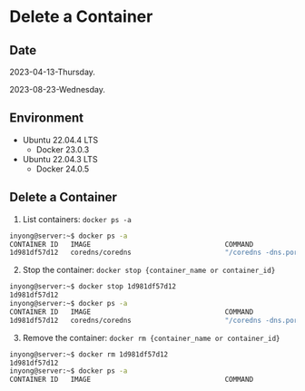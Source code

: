 # Delete a Container

## Date

2023-04-13-Thursday.

2023-08-23-Wednesday.

## Environment

* Ubuntu 22.04.4 LTS
  * Docker 23.0.3
* Ubuntu 22.04.3 LTS
  * Docker 24.0.5 

## Delete a Container

1. List containers: `docker ps -a`

```Bash
inyong@server:~$ docker ps -a
CONTAINER ID   IMAGE                                 COMMAND                  CREATED        STATUS                          PORTS     NAMES
1d981df57d12   coredns/coredns                       "/coredns -dns.port=…"   19 hours ago   Restarting (1) 41 seconds ago             test-coredns
```

2. Stop the container: `docker stop {container_name or container_id}`

```Bash
inyong@server:~$ docker stop 1d981df57d12
1d981df57d12
inyong@server:~$ docker ps -a
CONTAINER ID   IMAGE                                 COMMAND                  CREATED        STATUS                      PORTS     NAMES
1d981df57d12   coredns/coredns                       "/coredns -dns.port=…"   19 hours ago   Exited (1) 58 seconds ago             test-coredns
```

3. Remove the container: `docker rm {container_name or container_id}`

```Bash
inyong@server:~$ docker rm 1d981df57d12
1d981df57d12
inyong@server:~$ docker ps -a
CONTAINER ID   IMAGE                                 COMMAND                  CREATED        STATUS                      PORTS     NAMES
```
